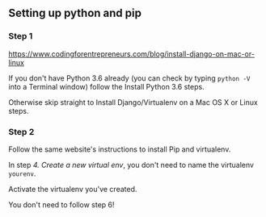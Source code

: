 ## Setting up python and pip

### Step 1

https://www.codingforentrepreneurs.com/blog/install-django-on-mac-or-linux

If you don't have Python 3.6 already (you can check by typing `python -V` into a Terminal window) follow the Install Python 3.6 steps.

Otherwise skip straight to Install Django/Virtualenv on a Mac OS X or Linux steps.

### Step 2

Follow the same website's instructions to install Pip and virtualenv.

In step *4. Create a new virtual env*, you don't need to name the virtualenv `yourenv`.

Activate the virtualenv you've created.

You don't need to follow step 6!

##
